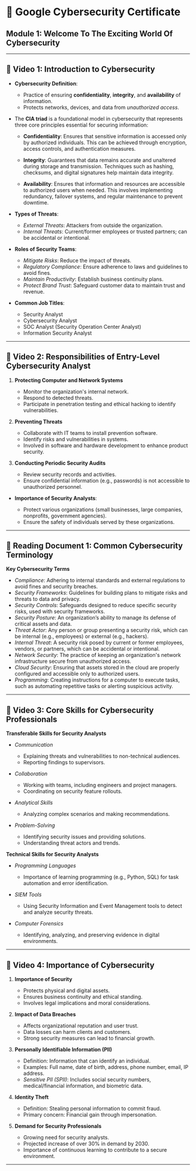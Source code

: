 # 📘 Google Cybersecurity Certificate

## Module 1: Welcome To The Exciting World Of Cybersecurity

---

## 🎥 Video 1: Introduction to Cybersecurity

* **Cybersecurity Definition**:

  * Practice of ensuring **confidentiality**, **integrity**, and **availability** of information.
  * Protects networks, devices, and data from *unauthorized access*.

- The **CIA triad** is a foundational model in cybersecurity that represents three core principles essential for securing information:

    * **Confidentiality**: Ensures that sensitive information is accessed only by authorized individuals. This can be achieved through encryption, access controls, and authentication measures.

    * **Integrity**: Guarantees that data remains accurate and unaltered during storage and transmission. Techniques such as hashing, checksums, and digital signatures help maintain data integrity.

    * **Availability**: Ensures that information and resources are accessible to authorized users when needed. This involves implementing redundancy, failover systems, and regular maintenance to prevent downtime.


* **Types of Threats**:

  * *External Threats*: Attackers from outside the organization.
  * *Internal Threats*: Current/former employees or trusted partners; can be accidental or intentional.

* **Roles of Security Teams**:

  * *Mitigate Risks*: Reduce the impact of threats.
  * *Regulatory Compliance*: Ensure adherence to laws and guidelines to avoid fines.
  * *Maintain Productivity*: Establish business continuity plans.
  * *Protect Brand Trust*: Safeguard customer data to maintain trust and revenue.

* **Common Job Titles**:

  * Security Analyst
  * Cybersecurity Analyst
  * SOC Analyst (Security Operation Center Analyst)
  * Information Security Analyst

---

## 🎥 Video 2: Responsibilities of Entry-Level Cybersecurity Analyst

1. **Protecting Computer and Network Systems**

   * Monitor the organization's internal network.
   * Respond to detected threats.
   * Participate in penetration testing and ethical hacking to identify vulnerabilities.

2. **Preventing Threats**

   * Collaborate with IT teams to install prevention software.
   * Identify risks and vulnerabilities in systems.
   * Involved in software and hardware development to enhance product security.

3. **Conducting Periodic Security Audits**

   * Review security records and activities.
   * Ensure confidential information (e.g., passwords) is not accessible to unauthorized personnel.

* **Importance of Security Analysts**:

   * Protect various organizations (small businesses, large companies, nonprofits, government agencies).
   * Ensure the safety of individuals served by these organizations.

---

## 📄 Reading Document 1: Common Cybersecurity Terminology

**Key Cybersecurity Terms**

* *Compliance*: Adhering to internal standards and external regulations to avoid fines and security breaches.
* *Security Frameworks*: Guidelines for building plans to mitigate risks and threats to data and privacy.
* *Security Controls*: Safeguards designed to reduce specific security risks, used with security frameworks.
* *Security Posture*: An organization’s ability to manage its defense of critical assets and data.
* *Threat Actor*: Any person or group presenting a security risk, which can be internal (e.g., employees) or external (e.g., hackers).
* *Internal Threat*: A security risk posed by current or former employees, vendors, or partners, which can be accidental or intentional.
* *Network Security*: The practice of keeping an organization's network infrastructure secure from unauthorized access.
* *Cloud Security*: Ensuring that assets stored in the cloud are properly configured and accessible only to authorized users.
* *Programming*: Creating instructions for a computer to execute tasks, such as automating repetitive tasks or alerting suspicious activity.

---

## 🎥 Video 3: Core Skills for Cybersecurity Professionals

**Transferable Skills for Security Analysts**

* *Communication*

  * Explaining threats and vulnerabilities to non-technical audiences.
  * Reporting findings to supervisors.

* *Collaboration*

  * Working with teams, including engineers and project managers.
  * Coordinating on security feature rollouts.

* *Analytical Skills*

  * Analyzing complex scenarios and making recommendations.

* *Problem-Solving*

  * Identifying security issues and providing solutions.
  * Understanding threat actors and trends.

**Technical Skills for Security Analysts**

* *Programming Languages*

  * Importance of learning programming (e.g., Python, SQL) for task automation and error identification.

* *SIEM Tools*

  * Using Security Information and Event Management tools to detect and analyze security threats.

* *Computer Forensics*

  * Identifying, analyzing, and preserving evidence in digital environments.

---

## 🎥 Video 4: Importance of Cybersecurity

1. **Importance of Security**

    * Protects physical and digital assets.
    * Ensures business continuity and ethical standing.
    * Involves legal implications and moral considerations.

2. **Impact of Data Breaches**

    * Affects organizational reputation and user trust.
    * Data losses can harm clients and customers.
    * Strong security measures can lead to financial growth.

3. **Personally Identifiable Information (PII)**

    * Definition: Information that can identify an individual.
    * Examples: Full name, date of birth, address, phone number, email, IP address.
    * *Sensitive PII (SPII)*: Includes social security numbers, medical/financial information, and biometric data.

4. **Identity Theft**

    * Definition: Stealing personal information to commit fraud.
    * Primary concern: Financial gain through impersonation.

5. **Demand for Security Professionals**

    * Growing need for security analysts.
    * Projected increase of over 30% in demand by 2030.
    * Importance of continuous learning to contribute to a secure environment.

---
